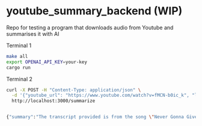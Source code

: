 # youtube_summary_backend (WIP)
Repo for testing a program that downloads audio from Youtube and summarises it with AI

Terminal 1
```bash
make all
export OPENAI_API_KEY=your-key
cargo run
```

Terminal 2
```bash
curl -X POST -H "Content-Type: application/json" \
  -d '{"youtube_url": "https://www.youtube.com/watch?v=fMCN-b0ic_k", "language": "en"}' \
  http://localhost:3000/summarize


{"summary":"The transcript provided is from the song \"Never Gonna Give You Up\" by Rick Astley. The lyrics describe a person who is expressing their desire to end a relationship, indicating that they want to make the other person cry and say goodbye. The tone of the lyrics suggests a sense of sadness or resignation in the decision to part ways with the other person."}%
```
